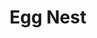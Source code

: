 ---
layout: piece
collection_: beading
title: Egg Nest
id: egg-nest
media: Bead, batting and fabric, threads
dimensions: 11" x 13" framed in glassed maple shadow box frame 2" deep.
description: Jeweled design encased with seed beads in peyote stitch, quilted fabric and exposed batting.
price: $350
create_date: 2011
---